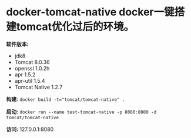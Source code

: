 # docker-tomcat-native docker一键搭建tomcat优化过后的环境。

**软件版本:**
* jdk8
* Tomcat 8.0.36
* openssl 1.0.2h
* apr 1.5.2
* apr-util 1.5.4
* Tomcat Native 1.2.7

**构建:**
`docker build -t="tomcat/tomcat-native" .`

**启动:**
`docker run --name test-tomcat-native -p 8080:8080 -d tomcat/tomcat-native`

**访问:**
127.0.0.1:8080
